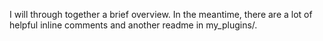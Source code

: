 I will through together a brief overview. In the meantime, there are a lot of helpful inline comments and another readme in my_plugins/.
